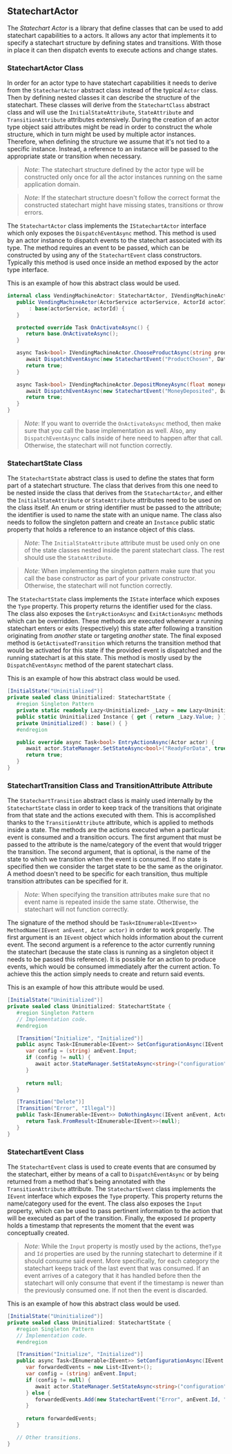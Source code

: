 StatechartActor
----------------
The *Statechart Actor* is a library that define classes that can be used to add statechart capabilities to a actors. It allows any actor that implements it to specify a statechart structure by defining states and transitions. With those in place it can then dispatch events to execute actions and change states.

### StatechartActor Class
In order for an actor type to have statechart capabilities it needs to derive from the `StatechartActor` abstract class instead of the typical `Actor` class. Then by defining nested classes it can describe the structure of the statechart. These classes will derive from the `StatechartClass` abstract class and will use the `InitialStateAttribute`, `StateAttribute` and `TransitionAttribute` attributes extensively. During the creation of an actor type object said attributes might be read in order to construct the whole structure, which in turn might be used by multiple actor instances. Therefore, when defining the structure we assume that it's not tied to a specific instance. Instead, a reference to an instance will be passed to the appropriate state or transition when necessary.

> *Note*: The statechart structure defined by the actor type will be constructed only once for all the actor instances running on the same application domain.

<!-- -->
> *Note*: If the statechart structure doesn't follow the correct format the constructed statechart might have missing states, transitions or throw errors.

The `StatechartActor` class implements the `IStatechartActor` interface which only exposes the `DispatchEventAsync` method. This method is used by an actor instance to dispatch events to the statechart associated with its type. The method requires an event to be passed, which can be constructed by using any of the `StatechartEvent` class constructors. Typically this method is used once inside an method exposed by the actor type interface.

This is an example of how this abstract class would be used.
```C#
internal class VendingMachineActor: StatechartActor, IVendingMachineActor {
   public VendingMachineActor(ActorService actorService, ActorId actorId)
       : base(actorService, actorId) {
   }

   protected override Task OnActivateAsync() {
      return base.OnActivateAsync();
   }

   async Task<bool> IVendingMachineActor.ChooseProductAsync(string productId) {
      await DispatchEventAsync(new StatechartEvent("ProductChosen", DateTime.Now, productId));
      return true;
   }

   async Task<bool> IVendingMachineActor.DepositMoneyAsync(float moneyAmount) {
      await DispatchEventAsync(new StatechartEvent("MoneyDeposited", DateTime.Now, moneyAmount));
      return true;
   }
}
```
> *Note*: If you want to override the `OnActivateAsync` method, then make sure that you call the base implementation as well. Also, any `DispatchEventAsync` calls inside of here need to happen after that call. Otherwise, the statechart will not function correctly.

### StatechartState Class
The `StatechartState` abstract class is used to define the states that form part of a statechart structure. The class that derives from this one need to be nested inside the class that derives from the `StatechartActor`, and either the `InitialStateAttribute` or `StateAttribute` attributes need to be used on the class itself. An enum or string identifier must be passed to the attribute; the identifier is used to name the state with an unique name. The class also needs to follow the singleton pattern and create an `Instance` public static property that holds a reference to an instance object of this class.

> *Note*: The `InitialStateAttribute` attribute must be used only on one of the state classes nested inside the parent statechart class. The rest should use the `StateAttribute`.

<!-- -->
> *Note*: When implementing the singleton pattern make sure that you call the base constructor as part of your private constructor. Otherwise, the statechart will not function correctly.

The `StatechartState` class implements the `IState` interface which exposes the `Type` property. This property returns the identifier used for the class. The class also exposes the `EntryActionAsync` and `ExitActionAsync` methods which can be overridden. These methods are executed whenever a running statechart enters or exits (respectively) this state after following a transition originating from *another* state or targeting *another* state. The final exposed method is `GetActivatedTransition` which returns the transition method that would be activated for this state if the provided event is dispatched and the running statechart is at this state. This method is mostly used by the `DispatchEventAsync` method of the parent statechart class.

This is an example of how this abstract class would be used.
```C#
[InitialState("Uninitialized")]
private sealed class Uninitialized: StatechartState {
   #region Singleton Pattern
   private static readonly Lazy<Uninitialized> _Lazy = new Lazy<Uninitialized>(() => new Uninitialized());
   public static Uninitialized Instance { get { return _Lazy.Value; } }
   private Uninitialized() : base() { }
   #endregion

   public override async Task<bool> EntryActionAsync(Actor actor) {
      await actor.StateManager.SetStateAsync<bool>("ReadyForData", true);
      return true;
   }
}
```

### StatechartTransition Class and TransitionAttribute Attribute
The `StatechartTransition` abstract class is mainly used internally by the `StatechartState` class in order to keep track of the transitions that originate from that state and the actions executed with them. This is accomplished thanks to the `TransitionAttribute` attribute, which is applied to methods inside a state. The methods are the actions executed when a particular event is consumed and a transition occurs.
The first argument that must be passed to the attribute is the name/category of the event that would trigger the transition. The second argument, that is optional, is the name of the state to which we transition when the event is consumed. If no state is specified then we consider the target state to be the same as the originator. A method doesn't need to be specific for each transition, thus multiple transition attributes can be specified for it.

> *Note*: When specifying the transition attributes make sure that no event name is repeated inside the same state. Otherwise, the statechart will not function correctly.

The signature of the method should be `Task<IEnumerable<IEvent>> MethodName(IEvent anEvent, Actor actor)` in order to work properly. The first argument is an `IEvent` object which holds information about the current event. The second argument is a reference to the actor currently running the statechart (because the state class is running as a singleton object it needs to be passed this reference). It is possible for an action to produce events, which would be consumed immediately after the current action. To achieve this the action simply needs to create and return said events.

This is an example of how this attribute would be used.
```C#
[InitialState("Uninitialized")]
private sealed class Uninitialized: StatechartState {
   #region Singleton Pattern
   // Implementation code.
   #endregion

   [Transition("Initialize", "Initialized")]
   public async Task<IEnumerable<IEvent>> SetConfigurationAsync(IEvent anEvent, Actor actor) {
      var config = (string) anEvent.Input;
      if (config != null) {
         await actor.StateManager.SetStateAsync<string>("configuration", config);
      }
      
      return null;
   }

   [Transition("Delete")]
   [Transition("Error", "Illegal")]
   public Task<IEnumerable<IEvent>> DoNothingAsync(IEvent anEvent, Actor actor) {
      return Task.FromResult<IEnumerable<IEvent>>(null);
   }
}
```

### StatechartEvent Class
The `StatechartEvent` class is used to create events that are consumed by the statechart, either by means of a call to `DispatchEventAsync` or by being returned from a method that's being annotated with the `TransitionAttribute` attribute. The `StatechartEvent` class implements the `IEvent` interface which exposes the `Type` property. This property returns the name/category used for the event. The class also exposes the `Input` property, which can be used to pass pertinent information to the action that will be executed as part of the transition. Finally, the exposed `Id` property holds a timestamp that represents the moment that the event was conceptually created.

> *Note*: While the `Input` property is mostly used by the actions, the`Type` and  `Id` properties are used by the running statechart to determine if it should consume said event. More specifically, for each category the statechart keeps track of the last event that was consumed. If an event arrives of a category that it has handled before then the statechart will only consume that event if the timestamp is newer than the previously consumed one. If not then the event is discarded.

This is an example of how this abstract class would be used.
```C#
[InitialState("Uninitialized")]
private sealed class Uninitialized: StatechartState {
   #region Singleton Pattern
   // Implementation code.
   #endregion

   [Transition("Initialize", "Initialized")]
   public async Task<IEnumerable<IEvent>> SetConfigurationAsync(IEvent anEvent, Actor actor) {
      var forwardedEvents = new List<IEvent>();
      var config = (string) anEvent.Input;
      if (config != null) {
         await actor.StateManager.SetStateAsync<string>("configuration", config);
      } else {
         forwardedEvents.Add(new StatechartEvent("Error", anEvent.Id, "No configuration data received."));
      }
      
      return forwardedEvents;
   }

   // Other transitions.
}
```